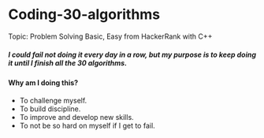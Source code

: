# Coding-30-algorithms
Topic: Problem Solving Basic, Easy from HackerRank with C++
##### I could fail not doing it every day in a row, but my purpose is to keep doing it until I finish all the 30 algorithms.

#### Why am I doing this? 
- To challenge myself.
- To build discipline.
- To improve and develop new skills.
- To not be so hard on myself if I get to fail.
